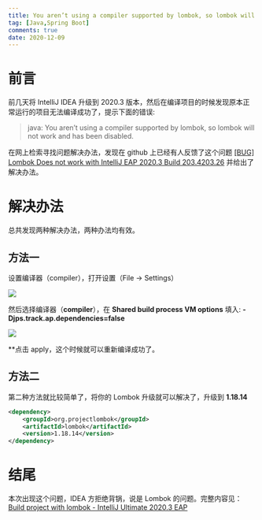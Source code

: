 ```yaml
---
title: You aren’t using a compiler supported by lombok, so lombok will not work and has been disabled.
tag: [Java,Spring Boot]
comments: true
date: 2020-12-09
---
```




# 前言
前几天将 IntelliJ IDEA 升级到 2020.3 版本，然后在编译项目的时候发现原本正常运行的项目无法编译成功了，提示下面的错误:


> java: You aren’t using a compiler supported by lombok, so lombok will not work and has been disabled. 


在网上检索寻找问题解决办法，发现在 github 上已经有人反馈了这个问题 [[BUG] Lombok Does not work with IntelliJ EAP 2020.3 Build 203.4203.26](https://github.com/rzwitserloot/lombok/issues/2592#) 并给出了解决办法。



# 解决办法


总共发现两种解决办法，两种办法均有效。
## 方法一
设置编译器（compiler），打开设置（File -> Settings）

![](/posts/1607499429.png)

然后选择编译器（**compiler**），在 **Shared build process VM options** 填入: **-Djps.track.ap.dependencies=false**

![](/posts/1607499460.png)

**点击 apply，这个时候就可以重新编译成功了。

## 方法二
第二种方法就比较简单了，将你的 Lombok 升级就可以解决了，升级到  **1.18.14**

```xml
<dependency>
    <groupId>org.projectlombok</groupId>
    <artifactId>lombok</artifactId>
    <version>1.18.14</version>
</dependency>
```


# 结尾
本次出现这个问题，IDEA 方拒绝背锅，说是 Lombok 的问题。完整内容见：[Build project with lombok - IntelliJ Ultimate 2020.3 EAP](https://youtrack.jetbrains.com/issue/IDEA-252069)



